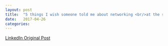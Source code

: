 ```yaml
---
layout: post
title:  "5 things I wish someone told me about networking <br/>at the start of my MBA"
date:   2017-04-26
categories:
---
```


[LinkedIn Original Post](https://www.linkedin.com/pulse/5-things-i-wish-someone-told-me-networking-start-my-mba-tanuj-bathla/)

